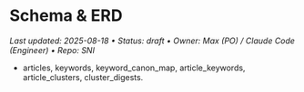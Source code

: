 # Schema & ERD

_Last updated: 2025-08-18 • Status: draft • Owner: Max (PO) / Claude Code (Engineer) • Repo: SNI_

- articles, keywords, keyword_canon_map, article_keywords, article_clusters, cluster_digests.
